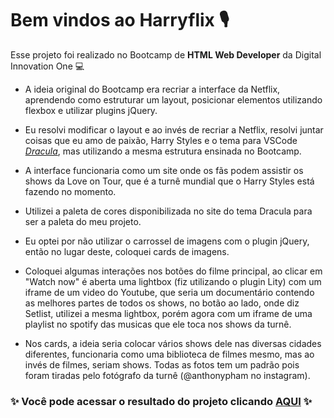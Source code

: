 # Bem vindos ao Harryflix :studio_microphone:

Esse projeto foi realizado no Bootcamp de **HTML Web Developer** da Digital Innovation One :computer:

- A ideia original do Bootcamp era recriar a interface da Netflix, aprendendo como estruturar um layout, posicionar elementos utilizando flexbox e utilizar plugins jQuery.

- Eu resolvi modificar o layout e ao invés de recriar a Netflix, resolvi juntar coisas que eu amo de paixão, Harry Styles e o tema para VSCode *[Dracula](https://draculatheme.com/contribute)*, mas utilizando a mesma estrutura ensinada no Bootcamp.
- A interface funcionaria como um site onde os fãs podem assistir os shows da Love on Tour, que é a turnê mundial que o Harry Styles está fazendo no momento.
- Utilizei a paleta de cores disponibilizada no site do tema Dracula para ser a paleta do meu projeto.
- Eu optei por não utilizar o carrossel de imagens com o plugin jQuery, então no lugar deste, coloquei cards de imagens.
- Coloquei algumas interações nos botões do filme principal, ao clicar em "Watch now" é aberta uma lightbox (fiz utilizando o plugin Lity) com um iframe de um video do Youtube, que seria um documentário contendo as melhores partes de todos os shows, no botão ao lado, onde diz Setlist, utilizei a mesma lightbox, porém agora com um iframe de uma playlist no spotify das musicas que ele toca nos shows da turnê. 
- Nos cards, a ideia seria colocar vários shows dele nas diversas cidades diferentes, funcionaria como uma biblioteca de filmes mesmo, mas ao invés de filmes, seriam shows. Todas as fotos tem um padrão pois foram tiradas pelo fotógrafo da turnê (@anthonypham no instagram).


### ✨ Você pode acessar o resultado do projeto clicando [AQUI](https://harryflixx.netlify.app/) ✨




